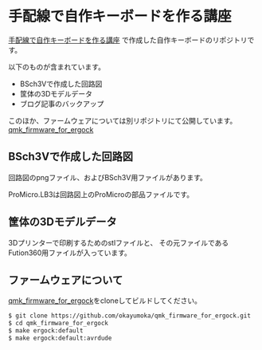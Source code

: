 # 手配線で自作キーボードを作る講座

[手配線で自作キーボードを作る講座](https://okayu-moka.hatenablog.com/entry/2019/08/18/203923)
で作成した自作キーボードのリポジトリです。

以下のものが含まれています。

- BSch3Vで作成した回路図
- 筐体の3Dモデルデータ
- ブログ記事のバックアップ

このほか、ファームウェアについては別リポジトリにて公開しています。
[qmk_firmware_for_ergock](https://github.com/okayumoka/qmk_firmware_for_ergock)

## BSch3Vで作成した回路図

回路図のpngファイル、およびBSch3V用ファイルがあります。

ProMicro.LB3は回路図上のProMicroの部品ファイルです。

## 筐体の3Dモデルデータ

3Dプリンターで印刷するためのstlファイルと、
その元ファイルであるFution360用ファイルが入っています。

## ファームウェアについて

[qmk_firmware_for_ergock](https://github.com/okayumoka/qmk_firmware_for_ergock)をcloneしてビルドしてください。

```sh
$ git clone https://github.com/okayumoka/qmk_firmware_for_ergock.git
$ cd qmk_firmware_for_ergock
$ make ergock:default
$ make ergock:default:avrdude
```
